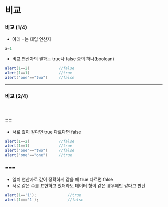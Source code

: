 # 비교

### 비교 (1/4)
- 아래 =는 대입 연산자
```java
a=1
```
- 비교 연산자의 결과는 true나 false 중의 하나(boolean)

```java
alert(1==2)             //false
alert(1==1)             //true
alert("one"=="two")     //false 
```

---

### 비교 (2/4)
</br>

### ==
- 서로 값이 같다면 true 다르다면 false
```java
alert(1==2)             //false
alert(1==1)             //true
alert("one"=="two")     //false 
alert("one"=="one")     //true
```

### ===
- 일치 연산자로 값이 정확하게 같을 때 true 다르면 false
- 서로 같은 수를 표현하고 있더라도 데이터 형이 같은 경우에만 같다고 판단
```java
alert(1=='1');              //true
alert(1==='1');             //false
```
